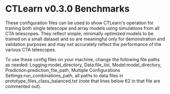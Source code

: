 # CTLearn v0.3.0 Benchmarks

These configuration files can be used to show CTLearn's operation for training both single telescope and array models using simulations from all CTA telescopes. They reflect simple, minimally optimized models to be trained on a small dataset and so are meaningful only for demonstration and validation purposes and may not accurately reflect the performance of the various CTA telescopes.

To use these config files on your machine, change the following file paths as needed: Logging:model_directory, Data:file_list, Model:model_directory, Prediction:prediction_file_path, Multiple Configurations Settings:run_combinations_path, all paths to data files in prototype_files_class_balanced.txt (note that lines below 62 in that file are commented out).
